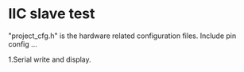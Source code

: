 IIC slave test
=====
"project_cfg.h" is the hardware related configuration files. Include pin config ...

1.Serial write and display.
